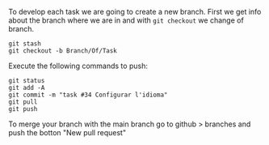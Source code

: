 To develop each task we are going to create a new branch. First we get info about the branch where we are in and with `git checkout` we change of branch.

```
git stash
git checkout -b Branch/Of/Task
```

Execute the following commands to push:

```
git status
git add -A
git commit -m "task #34 Configurar l'idioma"
git pull
git push
```

To merge your branch with the main branch go to github > branches and push the botton "New pull request"

